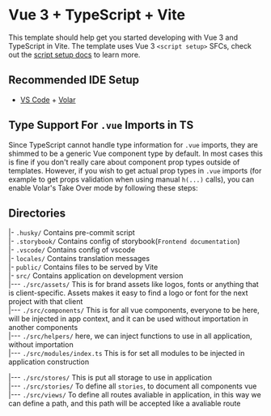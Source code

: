 # Vue 3 + TypeScript + Vite

This template should help get you started developing with Vue 3 and TypeScript in Vite. The template uses Vue 3 `<script setup>` SFCs, check out the [script setup docs](https://v3.vuejs.org/api/sfc-script-setup.html#sfc-script-setup) to learn more.

## Recommended IDE Setup

- [VS Code](https://code.visualstudio.com/) + [Volar](https://marketplace.visualstudio.com/items?itemName=Vue.volar)

## Type Support For `.vue` Imports in TS

Since TypeScript cannot handle type information for `.vue` imports, they are shimmed to be a generic Vue component type by default. In most cases this is fine if you don't really care about component prop types outside of templates. However, if you wish to get actual prop types in `.vue` imports (for example to get props validation when using manual `h(...)` calls), you can enable Volar's Take Over mode by following these steps:

## Directories

|- `.husky/` Contains pre-commit script <br />
|- `.storybook/` Contains config of storybook(`Frontend documentation`) <br />
|- `.vscode/` Contains config of vscode <br />
|- `locales/` Contains translation messages <br />
|- `public/` Contains files to be served by Vite <br />
|- `src/` Contains application on development version <br />
|--- `./src/assets/` This is for brand assets like logos, fonts or anything that is client-specific. Assets makes it easy to find a logo or font for the next project with that client <br />
|--- `./src/components/` This is for all vue components, everyone to be here, will be injected in app context, and it can be used without importation in another components <br />
|--- `./src/helpers/` here, we can inject functions to use in all application, without importation <br />
|--- `./src/modules/index.ts` This is for set all modules to be injected in application construction <br />

<!-- |--- `./src/modules/i18n.ts` -> configuration of `i18n` translation package
|--- `./src/modules/pinia.ts` -> configuration of `Pinia Store`
|--- `./src/modules/router.ts` -> configuration of `router` from `vue-router`
|--- `./src/modules/villus.ts` -> configuration of the graphql client `villus` -->

|--- `./src/stores/` This is put all storage to use in application <br />
|--- `./src/stories/` To define all `stories`, to document all components vue <br />
|--- `./src/views/` To define all routes avaliable in application, in this way we can define a path, and this path will be accepted like a avaliable route <br />
